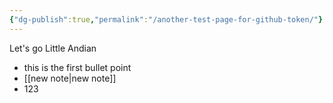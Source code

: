 ```yaml
---
{"dg-publish":true,"permalink":"/another-test-page-for-github-token/"}
---
```



Let's go Little Andian

+ this is the first bullet point 
+ [[new note\|new note]]
+ 123

